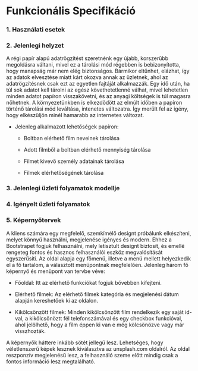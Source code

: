 # Funkcionális Specifikáció
### 1. Használati esetek
### 2. Jelenlegi helyzet
A régi papír alapú adatrögzítést szeretnénk egy újabb, korszerűbb megoldásra
váltani, mivel ez a tárolási mód régebben is bebizonyította, hogy manapság
már nem elég biztonságos. Bármikor eltűnhet, elázhat, így az adatok elvesztése
miatt kárt okozva annak az üzletnek, ahol az adatrögzítésnek csak ezt
az egyetlen fajtáját alkalmazzák. Egy idő után, ha túl sok adatot kell
tárolni az egész követhetetlenné válhat, mivel lehetetlen minden adatot
papíron visszakövetni, és az anyagi költségek is túl magasra nőhetnek.
A környezetünkben is elkezdődött az elmúlt időben a papíron történő 
tárolási mód leváltása, intenetes változatra. Így merült fel az igény,
hogy elkészüljön minél hamarabb az internetes változat.
- Jelenleg alkalmazott lehetőségek papíron:

   * Boltban elérhető film neveinek tárolása
   
   * Adott filmből a boltban elérhető mennyiség tárolása
   
   * Filmet kivevő személy adatainak tárolása
   
   * Filmek elérhetőségének tárolása
   
### 3. Jelenlegi üzleti folyamatok modellje
### 4. Igényelt üzleti folyamatok
### 5. Képernyőtervek
A kliens számára egy megfelelő, szemkímélő designt próbálunk elkészíteni,
melyet könnyű használni, megjelenése igényes és modern. Ehhez a Bootstrapet
fogjuk felhasználni, mely letisztult designt biztosít, és emellé rengeteg
fontos és hasznos felhasználói eszköz megvalósítását egyszerűsíti. Az oldal
alapja egy főmenü, illetve a menü mellett helyezkedik el a fő tartalom,
a választott menüpontnak megfelelően. Jelenleg három fő képernyő és menüpont
van tervbe véve: 

* Főoldal: Itt az elérhető funkciókat fogjuk bővebben kifejteni.

* Elérhető filmek: Az elérhető filmek kategória és megjelenési dátum
alapján kereshetőek ki az oldalon.

* Kikölcsönzött filmek: Minden kikölcsönzött film rendelkezik egy saját
id-val, a kikölcsönöztt fél telefonszámával és egy checkbox funkcióval,
ahol jelölhető, hogy a film éppen ki van e még kölcsönözve vagy már 
visszhozták. 

A képernyők háttere inkább sötét jellegű lesz. Lehetséges, hogy véletlenszerű
képek lesznek kiválasztva az unsplash.com oldalról. Az oldal reszponzív
megjelenésű lesz, a felhasználó szeme előtt mindig csak a fontos információ
lesz megtalálható.